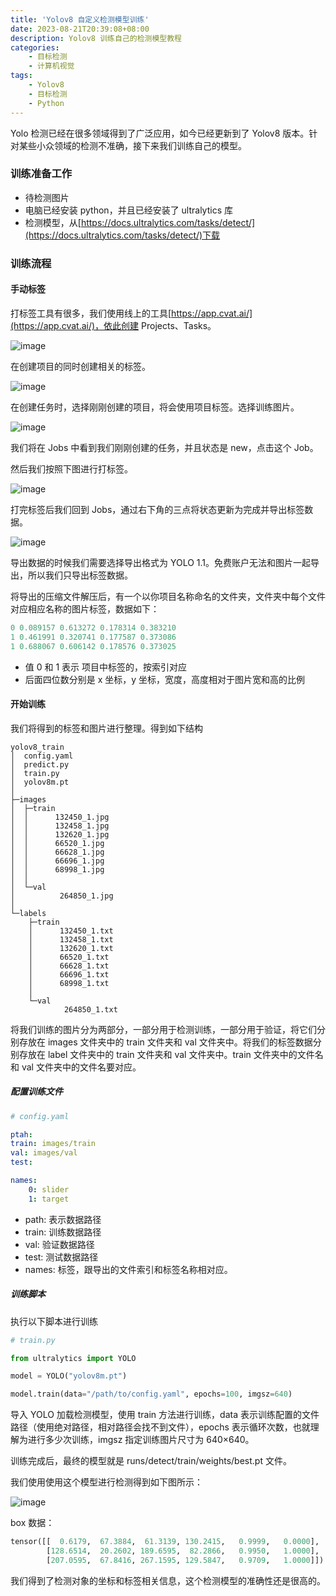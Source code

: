 ```yaml
---
title: 'Yolov8 自定义检测模型训练'
date: 2023-08-21T20:39:08+08:00
description: Yolov8 训练自己的检测模型教程
categories:
    - 目标检测
    - 计算机视觉
tags:
    - Yolov8
    - 目标检测
    - Python
---
```


Yolo 检测已经在很多领域得到了广泛应用，如今已经更新到了 Yolov8 版本。针对某些小众领域的检测不准确，接下来我们训练自己的模型。

### 训练准备工作

-   待检测图片
-   电脑已经安装 python，并且已经安装了 ultralytics 库
-   检测模型，从[https://docs.ultralytics.com/tasks/detect/](https://docs.ultralytics.com/tasks/detect/)下载

### 训练流程

#### 手动标签

打标签工具有很多，我们使用线上的工具[https://app.cvat.ai/](https://app.cvat.ai/)，依此创建 Projects、Tasks。

![image](https://cdn.jsdelivr.net/gh/Monster-2019/cdn/Snipaste_2023-08-21_21-02-06.jpg)

在创建项目的同时创建相关的标签。

![image](https://cdn.jsdelivr.net/gh/Monster-2019/cdn/Snipaste_2023-08-21_21-04-02.jpg)

在创建任务时，选择刚刚创建的项目，将会使用项目标签。选择训练图片。

![image](https://cdn.jsdelivr.net/gh/Monster-2019/cdn/Snipaste_2023-08-21_21-08-36.jpg)

我们将在 Jobs 中看到我们刚刚创建的任务，并且状态是 new，点击这个 Job。

然后我们按照下图进行打标签。

![image](https://cdn.jsdelivr.net/gh/Monster-2019/cdn/Snipaste_2023-08-21_21-16-36.jpg)

打完标签后我们回到 Jobs，通过右下角的三点将状态更新为完成并导出标签数据。

![image](https://cdn.jsdelivr.net/gh/Monster-2019/cdn/Snipaste_2023-08-21_21-19-46.jpg)

导出数据的时候我们需要选择导出格式为 YOLO 1.1。免费账户无法和图片一起导出，所以我们只导出标签数据。

将导出的压缩文件解压后，有一个以你项目名称命名的文件夹，文件夹中每个文件对应相应名称的图片标签，数据如下：

```python
0 0.089157 0.613272 0.178314 0.383210
1 0.461991 0.320741 0.177587 0.373086
1 0.688067 0.606142 0.178576 0.373025
```

-   值 0 和 1 表示 项目中标签的，按索引对应
-   后面四位数分别是 x 坐标，y 坐标，宽度，高度相对于图片宽和高的比例

#### 开始训练

我们将得到的标签和图片进行整理。得到如下结构

```
yolov8_train
│  config.yaml
│  predict.py
│  train.py
│  yolov8m.pt
│
├─images
│  ├─train
│  │      132450_1.jpg
│  │      132458_1.jpg
│  │      132620_1.jpg
│  │      66520_1.jpg
│  │      66628_1.jpg
│  │      66696_1.jpg
│  │      68998_1.jpg
│  │
│  └─val
│          264850_1.jpg
│
└─labels
    ├─train
    │      132450_1.txt
    │      132458_1.txt
    │      132620_1.txt
    │      66520_1.txt
    │      66628_1.txt
    │      66696_1.txt
    │      68998_1.txt
    │
    └─val
            264850_1.txt
```

将我们训练的图片分为两部分，一部分用于检测训练，一部分用于验证，将它们分别存放在 images 文件夹中的 train 文件夹和 val 文件夹中。将我们的标签数据分别存放在 label 文件夹中的 train 文件夹和 val 文件夹中。train 文件夹中的文件名和 val 文件夹中的文件名要对应。

##### 配置训练文件

```yaml
# config.yaml

ptah:
train: images/train
val: images/val
test:

names:
    0: slider
    1: target
```

-   path: 表示数据路径
-   train: 训练数据路径
-   val: 验证数据路径
-   test: 测试数据路径
-   names: 标签，跟导出的文件索引和标签名称相对应。

##### 训练脚本

执行以下脚本进行训练

```python
# train.py

from ultralytics import YOLO

model = YOLO("yolov8m.pt")

model.train(data="/path/to/config.yaml", epochs=100, imgsz=640)

```

导入 YOLO 加载检测模型，使用 train 方法进行训练，data 表示训练配置的文件路径（使用绝对路径，相对路径会找不到文件），epochs 表示循环次数，也就理解为进行多少次训练，imgsz 指定训练图片尺寸为 640×640。

训练完成后，最终的模型就是 runs/detect/train/weights/best.pt 文件。

我们使用使用这个模型进行检测得到如下图所示：

![image](https://cdn.jsdelivr.net/gh/Monster-2019/cdn/Snipaste_2023-08-21_22-44-19.jpg)

box 数据：

```python
tensor([[  0.6179,  67.3884,  61.3139, 130.2415,   0.9999,   0.0000],
        [128.6514,  20.2602, 189.6595,  82.2866,   0.9950,   1.0000],
        [207.0595,  67.8416, 267.1595, 129.5847,   0.9709,   1.0000]])
```

我们得到了检测对象的坐标和标签相关信息，这个检测模型的准确性还是很高的。
